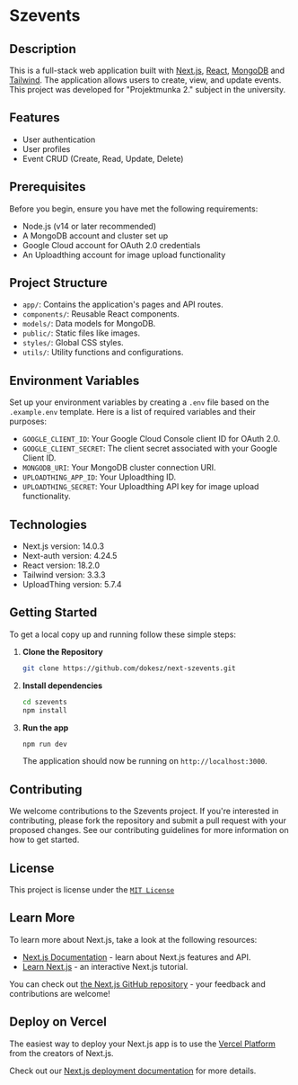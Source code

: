 # Szevents

## Description

This is a full-stack web application built with [Next.js](https://nextjs.org/), [React](https://react.dev/), [MongoDB](https://www.mongodb.com/atlas) and [Tailwind](https://tailwindcss.com/). The application allows users to create, view, and update events. This project was developed for "Projektmunka 2." subject in the university.

## Features

- User authentication
- User profiles
- Event CRUD (Create, Read, Update, Delete)

## Prerequisites

Before you begin, ensure you have met the following requirements:

- Node.js (v14 or later recommended)
- A MongoDB account and cluster set up
- Google Cloud account for OAuth 2.0 credentials
- An Uploadthing account for image upload functionality

## Project Structure

- `app/`: Contains the application's pages and API routes.
- `components/`: Reusable React components.
- `models/`: Data models for MongoDB.
- `public/`: Static files like images.
- `styles/`: Global CSS styles.
- `utils/`: Utility functions and configurations.

## Environment Variables

Set up your environment variables by creating a `.env` file based on the `.example.env` template. Here is a list of required variables and their purposes:

- `GOOGLE_CLIENT_ID`: Your Google Cloud Console client ID for OAuth 2.0.
- `GOOGLE_CLIENT_SECRET`: The client secret associated with your Google Client ID.
- `MONGODB_URI`: Your MongoDB cluster connection URI.
- `UPLOADTHING_APP_ID`: Your Uploadthing ID.
- `UPLOADTHING_SECRET`: Your Uploadthing API key for image upload functionality.

## Technologies

- Next.js version: 14.0.3
- Next-auth version: 4.24.5
- React version: 18.2.0
- Tailwind version: 3.3.3
- UploadThing version: 5.7.4

## Getting Started

To get a local copy up and running follow these simple steps:

1. **Clone the Repository**
   ```sh
   git clone https://github.com/dokesz/next-szevents.git
   ```
2. **Install dependencies**
   ```sh
   cd szevents
   npm install
   ```
3. **Run the app**
   ```sh
   npm run dev
   ```
   The application should now be running on `http://localhost:3000`.

## Contributing

We welcome contributions to the Szevents project. If you're interested in contributing, please fork the repository and submit a pull request with your proposed changes. See our contributing guidelines for more information on how to get started.

## License

This project is license under the [`MIT License`](https://opensource.org/license/mit/)

## Learn More

To learn more about Next.js, take a look at the following resources:

- [Next.js Documentation](https://nextjs.org/docs) - learn about Next.js features and API.
- [Learn Next.js](https://nextjs.org/learn) - an interactive Next.js tutorial.

You can check out [the Next.js GitHub repository](https://github.com/vercel/next.js/) - your feedback and contributions are welcome!

## Deploy on Vercel

The easiest way to deploy your Next.js app is to use the [Vercel Platform](https://vercel.com/new?utm_medium=default-template&filter=next.js&utm_source=create-next-app&utm_campaign=create-next-app-readme) from the creators of Next.js.

Check out our [Next.js deployment documentation](https://nextjs.org/docs/deployment) for more details.
